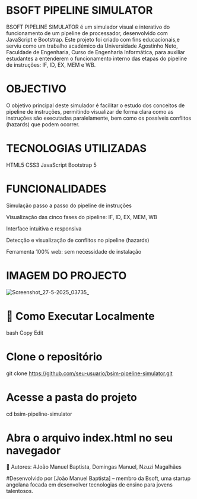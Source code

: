 # BSOFT PIPELINE SIMULATOR


BSOFT PIPELINE SIMULATOR é um simulador visual e interativo do funcionamento de um pipeline de processador, desenvolvido com JavaScript e Bootstrap. Este projeto foi criado com fins educacionais,e serviu como um trabalho académico da Universidade Agostinho Neto, Faculdade de  Engenharia,  Curso de Engenharia Informática, para auxiliar estudantes a entenderem o funcionamento interno das etapas do pipeline de instruções: IF, ID, EX, MEM e WB.

# OBJECTIVO

O objetivo principal deste simulador é facilitar o estudo dos conceitos de pipeline de instruções, permitindo visualizar de forma clara como as instruções são executadas paralelamente, bem como os possíveis conflitos (hazards) que podem ocorrer.

# TECNOLOGIAS UTILIZADAS

HTML5
CSS3
JavaScript 
Bootstrap 5

# FUNCIONALIDADES

Simulação passo a passo do pipeline de instruções

Visualização das cinco fases do pipeline: IF, ID, EX, MEM, WB

Interface intuitiva e responsiva

Detecção e visualização de conflitos no pipeline (hazards)

Ferramenta 100% web: sem necessidade de instalação

# IMAGEM DO PROJECTO
![Screenshot_27-5-2025_03735_](https://github.com/user-attachments/assets/aac92623-79ee-48c6-8584-8b99f0ddab69)

# 🚀 Como Executar Localmente
bash
Copy
Edit
# Clone o repositório
git clone https://github.com/seu-usuario/bsim-pipeline-simulator.git

# Acesse a pasta do projeto
cd bsim-pipeline-simulator

# Abra o arquivo index.html no seu navegador
👤 Autores: #João Manuel Baptista, Domingas Manuel, Nzuzi Magalhães 

#Desenvolvido por [João Manuel Baptista] – membro da Bsoft, uma startup angolana focada em desenvolver tecnologias de ensino para jovens talentosos.
